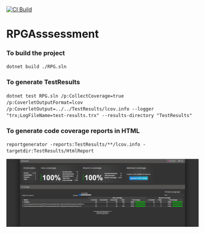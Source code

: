 [![CI Build](https://github.com/NashxDivyesh/RPGAsssessment/actions/workflows/ci.yaml/badge.svg?branch=main)](https://github.com/NashxDivyesh/RPGAsssessment/actions/workflows/ci.yaml)
# RPGAsssessment

### To build the project

`dotnet build ./RPG.sln`

### To generate TestResults

`dotnet test RPG.sln /p:CollectCoverage=true /p:CoverletOutputFormat=lcov /p:CoverletOutput=../../TestResults/lcov.info --logger "trx;LogFileName=test-results.trx" --results-directory "TestResults"`

### To generate code coverage reports in HTML

`reportgenerator -reports:TestResults/**/lcov.info -targetdir:TestResults/HtmlReport`

[<img src="test-coverage-report.png">](https://github.com/NashxDivyesh/RPGAsssessment/)

